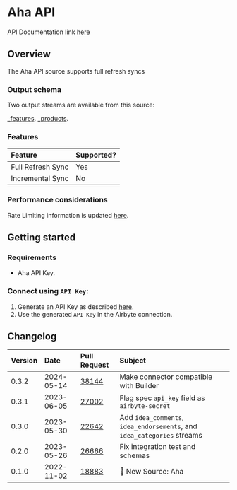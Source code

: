 # Aha API

API Documentation link [here](https://www.aha.io/api)

## Overview

The Aha API source supports full refresh syncs

### Output schema

Two output streams are available from this source:

_[features](https://www.aha.io/api/resources/features/list_features).
_[products](https://www.aha.io/api/resources/products/list_products_in_the_account).

### Features

| Feature           | Supported? |
| :---------------- | :--------- |
| Full Refresh Sync | Yes        |
| Incremental Sync  | No         |

### Performance considerations

Rate Limiting information is updated [here](https://www.aha.io/api#rate-limiting).

## Getting started

### Requirements

- Aha API Key.

### Connect using `API Key`:

1. Generate an API Key as described [here](https://www.aha.io/api#authentication).
2. Use the generated `API Key` in the Airbyte connection.

## Changelog

| Version | Date       | Pull Request                                             | Subject                                                                 |
|:--------|:-----------| :------------------------------------------------------- |:------------------------------------------------------------------------|
| 0.3.2   | 2024-05-14 | [38144](https://github.com/airbytehq/airbyte/pull/38144) | Make connector compatible with Builder                                  |
| 0.3.1   | 2023-06-05 | [27002](https://github.com/airbytehq/airbyte/pull/27002) | Flag spec `api_key` field as `airbyte-secret`                           |
| 0.3.0   | 2023-05-30 | [22642](https://github.com/airbytehq/airbyte/pull/22642) | Add `idea_comments`, `idea_endorsements`, and `idea_categories` streams |
| 0.2.0   | 2023-05-26 | [26666](https://github.com/airbytehq/airbyte/pull/26666) | Fix integration test and schemas                                        |
| 0.1.0   | 2022-11-02 | [18883](https://github.com/airbytehq/airbyte/pull/18893) | 🎉 New Source: Aha                                                      |
